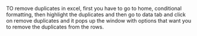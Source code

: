 TO remove duplicates in excel, first you have to go to home, conditional formatting, then highlight the duplicates
and then go to data tab and click on remove duplicates and it pops up the window with options that want you to remove the duplicates from the rows.
